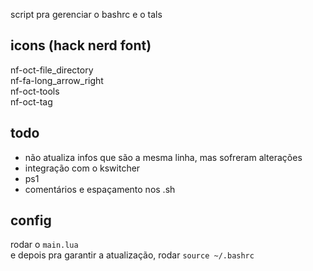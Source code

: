 script pra gerenciar o bashrc e o tals

## icons (hack nerd font)
nf-oct-file_directory  
nf-fa-long_arrow_right  
nf-oct-tools  
nf-oct-tag  

## todo
- não atualiza infos que são a mesma linha, mas sofreram alterações  
- integração com o kswitcher  
- ps1  
- comentários e espaçamento nos .sh  

## config
rodar o `main.lua`  
e depois pra garantir a atualização, rodar `source ~/.bashrc`